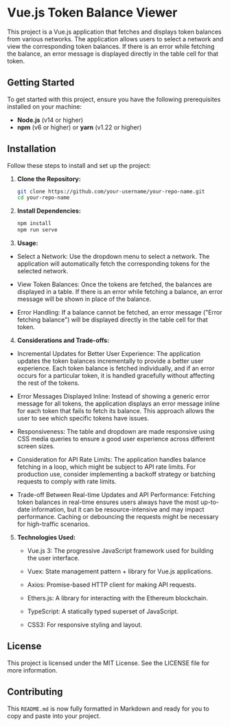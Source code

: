 # Vue.js Token Balance Viewer

This project is a Vue.js application that fetches and displays token balances from various networks. The application allows users to select a network and view the corresponding token balances. If there is an error while fetching the balance, an error message is displayed directly in the table cell for that token.

## Getting Started

To get started with this project, ensure you have the following prerequisites installed on your machine:

- **Node.js** (v14 or higher)
- **npm** (v6 or higher) or **yarn** (v1.22 or higher)

## Installation

Follow these steps to install and set up the project:

1. **Clone the Repository:**

   ```bash
   git clone https://github.com/your-username/your-repo-name.git
   cd your-repo-name
   ```
2. **Install Dependencies:**

    ```bash
   npm install
   npm run serve
   ```
3. **Usage:**

- Select a Network:
Use the dropdown menu to select a network. The application will automatically fetch the corresponding tokens for the selected network.

- View Token Balances:
Once the tokens are fetched, the balances are displayed in a table. If there is an error while fetching a balance, an error message will be shown in place of the balance.

- Error Handling:
If a balance cannot be fetched, an error message ("Error fetching balance") will be displayed directly in the table cell for that token.

4. **Considerations and Trade-offs:**

- Incremental Updates for Better User Experience: The application updates the token balances incrementally to provide a better user experience. Each token balance is fetched individually, and if an error occurs for a particular token, it is handled gracefully without affecting the rest of the tokens.

- Error Messages Displayed Inline: Instead of showing a generic error message for all tokens, the application displays an error message inline for each token that fails to fetch its balance. This approach allows the user to see which specific tokens have issues.

- Responsiveness: The table and dropdown are made responsive using CSS media queries to ensure a good user experience across different screen sizes.

- Consideration for API Rate Limits: The application handles balance fetching in a loop, which might be subject to API rate limits. For production use, consider implementing a backoff strategy or batching requests to comply with rate limits.

- Trade-off Between Real-time Updates and API Performance: Fetching token balances in real-time ensures users always have the most up-to-date information, but it can be resource-intensive and may impact performance. Caching or debouncing the requests might be necessary for high-traffic scenarios.

5. **Technologies Used:**

    - Vue.js 3: The progressive JavaScript framework used for building the user interface.

    - Vuex: State management pattern + library for Vue.js applications.

    - Axios: Promise-based HTTP client for making API requests.

    - Ethers.js: A library for interacting with the Ethereum blockchain.

    - TypeScript: A statically typed superset of JavaScript.

    - CSS3: For responsive styling and layout.

## License
This project is licensed under the MIT License. See the LICENSE file for more information.

## Contributing
This `README.md` is now fully formatted in Markdown and ready for you to copy and paste into your project.
